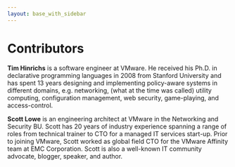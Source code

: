```yaml
---
layout: base_with_sidebar
---
```


# Contributors

**Tim Hinrichs** is a software engineer at VMware.  He received his Ph.D. in declarative programming languages in 2008 from Stanford University and has spent 13 years designing and implementing policy-aware systems in different domains, e.g. networking, (what at the time was called) utility computing, configuration management, web security, game-playing, and access-control.

**Scott Lowe** is an engineering architect at VMware in the Networking and Security BU. Scott has 20 years of industry experience spanning a range of roles from technical trainer to CTO for a managed IT services start-up. Prior to joining VMware, Scott worked as global field CTO for the VMware Affinity team at EMC Corporation. Scott is also a well-known IT community advocate, blogger, speaker, and author.